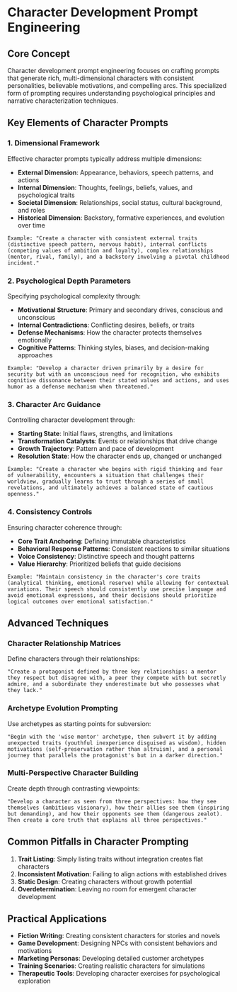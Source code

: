 # Character Development Prompt Engineering

## Core Concept

Character development prompt engineering focuses on crafting prompts that generate rich, multi-dimensional characters with consistent personalities, believable motivations, and compelling arcs. This specialized form of prompting requires understanding psychological principles and narrative characterization techniques.

## Key Elements of Character Prompts

### 1. Dimensional Framework

Effective character prompts typically address multiple dimensions:

- **External Dimension**: Appearance, behaviors, speech patterns, and actions
- **Internal Dimension**: Thoughts, feelings, beliefs, values, and psychological traits
- **Societal Dimension**: Relationships, social status, cultural background, and roles
- **Historical Dimension**: Backstory, formative experiences, and evolution over time

```
Example: "Create a character with consistent external traits (distinctive speech pattern, nervous habit), internal conflicts (competing values of ambition and loyalty), complex relationships (mentor, rival, family), and a backstory involving a pivotal childhood incident."
```

### 2. Psychological Depth Parameters

Specifying psychological complexity through:

- **Motivational Structure**: Primary and secondary drives, conscious and unconscious
- **Internal Contradictions**: Conflicting desires, beliefs, or traits
- **Defense Mechanisms**: How the character protects themselves emotionally
- **Cognitive Patterns**: Thinking styles, biases, and decision-making approaches

```
Example: "Develop a character driven primarily by a desire for security but with an unconscious need for recognition, who exhibits cognitive dissonance between their stated values and actions, and uses humor as a defense mechanism when threatened."
```

### 3. Character Arc Guidance

Controlling character development through:

- **Starting State**: Initial flaws, strengths, and limitations
- **Transformation Catalysts**: Events or relationships that drive change
- **Growth Trajectory**: Pattern and pace of development
- **Resolution State**: How the character ends up, changed or unchanged

```
Example: "Create a character who begins with rigid thinking and fear of vulnerability, encounters a situation that challenges their worldview, gradually learns to trust through a series of small revelations, and ultimately achieves a balanced state of cautious openness."
```

### 4. Consistency Controls

Ensuring character coherence through:

- **Core Trait Anchoring**: Defining immutable characteristics
- **Behavioral Response Patterns**: Consistent reactions to similar situations
- **Voice Consistency**: Distinctive speech and thought patterns
- **Value Hierarchy**: Prioritized beliefs that guide decisions

```
Example: "Maintain consistency in the character's core traits (analytical thinking, emotional reserve) while allowing for contextual variations. Their speech should consistently use precise language and avoid emotional expressions, and their decisions should prioritize logical outcomes over emotional satisfaction."
```

## Advanced Techniques

### Character Relationship Matrices

Define characters through their relationships:

```
"Create a protagonist defined by three key relationships: a mentor they respect but disagree with, a peer they compete with but secretly admire, and a subordinate they underestimate but who possesses what they lack."
```

### Archetype Evolution Prompting

Use archetypes as starting points for subversion:

```
"Begin with the 'wise mentor' archetype, then subvert it by adding unexpected traits (youthful inexperience disguised as wisdom), hidden motivations (self-preservation rather than altruism), and a personal journey that parallels the protagonist's but in a darker direction."
```

### Multi-Perspective Character Building

Create depth through contrasting viewpoints:

```
"Develop a character as seen from three perspectives: how they see themselves (ambitious visionary), how their allies see them (inspiring but demanding), and how their opponents see them (dangerous zealot). Then create a core truth that explains all three perspectives."
```

## Common Pitfalls in Character Prompting

1. **Trait Listing**: Simply listing traits without integration creates flat characters
2. **Inconsistent Motivation**: Failing to align actions with established drives
3. **Static Design**: Creating characters without growth potential
4. **Overdetermination**: Leaving no room for emergent character development

## Practical Applications

- **Fiction Writing**: Creating consistent characters for stories and novels
- **Game Development**: Designing NPCs with consistent behaviors and motivations
- **Marketing Personas**: Developing detailed customer archetypes
- **Training Scenarios**: Creating realistic characters for simulations
- **Therapeutic Tools**: Developing character exercises for psychological exploration
